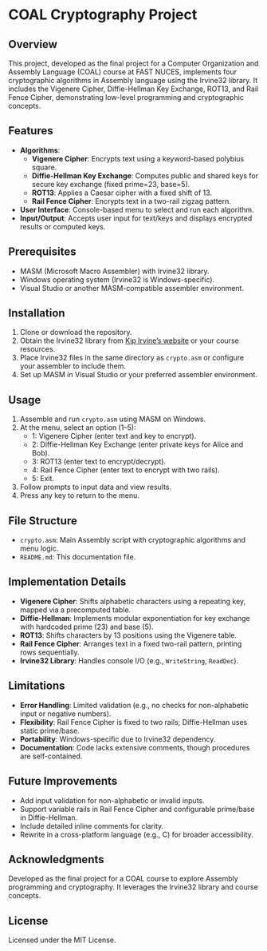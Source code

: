 # COAL Cryptography Project

## Overview
This project, developed as the final project for a Computer Organization and Assembly Language (COAL) course at FAST NUCES, implements four cryptographic algorithms in Assembly language using the Irvine32 library. It includes the Vigenere Cipher, Diffie-Hellman Key Exchange, ROT13, and Rail Fence Cipher, demonstrating low-level programming and cryptographic concepts.

## Features
- **Algorithms**:
  - **Vigenere Cipher**: Encrypts text using a keyword-based polybius square.
  - **Diffie-Hellman Key Exchange**: Computes public and shared keys for secure key exchange (fixed prime=23, base=5).
  - **ROT13**: Applies a Caesar cipher with a fixed shift of 13.
  - **Rail Fence Cipher**: Encrypts text in a two-rail zigzag pattern.
- **User Interface**: Console-based menu to select and run each algorithm.
- **Input/Output**: Accepts user input for text/keys and displays encrypted results or computed keys.

## Prerequisites
- MASM (Microsoft Macro Assembler) with Irvine32 library.
- Windows operating system (Irvine32 is Windows-specific).
- Visual Studio or another MASM-compatible assembler environment.

## Installation
1. Clone or download the repository.
2. Obtain the Irvine32 library from [Kip Irvine’s website](http://kipirvine.com/asm/) or your course resources.
3. Place Irvine32 files in the same directory as `crypto.asm` or configure your assembler to include them.
4. Set up MASM in Visual Studio or your preferred assembler environment.

## Usage
1. Assemble and run `crypto.asm` using MASM on Windows.
2. At the menu, select an option (1–5):
   - 1: Vigenere Cipher (enter text and key to encrypt).
   - 2: Diffie-Hellman Key Exchange (enter private keys for Alice and Bob).
   - 3: ROT13 (enter text to encrypt/decrypt).
   - 4: Rail Fence Cipher (enter text to encrypt with two rails).
   - 5: Exit.
3. Follow prompts to input data and view results.
4. Press any key to return to the menu.

## File Structure
- `crypto.asm`: Main Assembly script with cryptographic algorithms and menu logic.
- `README.md`: This documentation file.

## Implementation Details
- **Vigenere Cipher**: Shifts alphabetic characters using a repeating key, mapped via a precomputed table.
- **Diffie-Hellman**: Implements modular exponentiation for key exchange with hardcoded prime (23) and base (5).
- **ROT13**: Shifts characters by 13 positions using the Vigenere table.
- **Rail Fence Cipher**: Arranges text in a fixed two-rail pattern, printing rows sequentially.
- **Irvine32 Library**: Handles console I/O (e.g., `WriteString`, `ReadDec`).

## Limitations
- **Error Handling**: Limited validation (e.g., no checks for non-alphabetic input or negative numbers).
- **Flexibility**: Rail Fence Cipher is fixed to two rails; Diffie-Hellman uses static prime/base.
- **Portability**: Windows-specific due to Irvine32 dependency.
- **Documentation**: Code lacks extensive comments, though procedures are self-contained.

## Future Improvements
- Add input validation for non-alphabetic or invalid inputs.
- Support variable rails in Rail Fence Cipher and configurable prime/base in Diffie-Hellman.
- Include detailed inline comments for clarity.
- Rewrite in a cross-platform language (e.g., C) for broader accessibility.

## Acknowledgments
Developed as the final project for a COAL course to explore Assembly programming and cryptography. It leverages the Irvine32 library and course concepts.

## License
Licensed under the MIT License.
